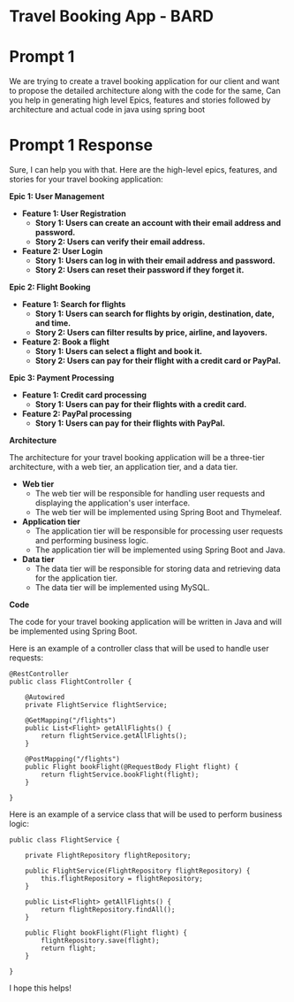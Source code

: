 # Travel Booking App - BARD

# Prompt 1
We are trying to create a travel booking application for our client and want to propose the detailed architecture along with the code for the same, Can you help in generating high level Epics, features and stories followed by architecture and actual code in java using spring boot

# Prompt 1 Response
Sure, I can help you with that. Here are the high-level epics, features, and stories for your travel booking application:

**Epic 1: User Management**

* **Feature 1: User Registration**
    * **Story 1: Users can create an account with their email address and password.**
    * **Story 2: Users can verify their email address.**
* **Feature 2: User Login**
    * **Story 1: Users can log in with their email address and password.**
    * **Story 2: Users can reset their password if they forget it.**

**Epic 2: Flight Booking**

* **Feature 1: Search for flights**
    * **Story 1: Users can search for flights by origin, destination, date, and time.**
    * **Story 2: Users can filter results by price, airline, and layovers.**
* **Feature 2: Book a flight**
    * **Story 1: Users can select a flight and book it.**
    * **Story 2: Users can pay for their flight with a credit card or PayPal.**

**Epic 3: Payment Processing**

* **Feature 1: Credit card processing**
    * **Story 1: Users can pay for their flights with a credit card.**
* **Feature 2: PayPal processing**
    * **Story 1: Users can pay for their flights with PayPal.**

**Architecture**

The architecture for your travel booking application will be a three-tier architecture, with a web tier, an application tier, and a data tier.

* **Web tier**
    * The web tier will be responsible for handling user requests and displaying the application's user interface.
    * The web tier will be implemented using Spring Boot and Thymeleaf.
* **Application tier**
    * The application tier will be responsible for processing user requests and performing business logic.
    * The application tier will be implemented using Spring Boot and Java.
* **Data tier**
    * The data tier will be responsible for storing data and retrieving data for the application tier.
    * The data tier will be implemented using MySQL.

**Code**

The code for your travel booking application will be written in Java and will be implemented using Spring Boot.

Here is an example of a controller class that will be used to handle user requests:

```
@RestController
public class FlightController {

    @Autowired
    private FlightService flightService;

    @GetMapping("/flights")
    public List<Flight> getAllFlights() {
        return flightService.getAllFlights();
    }

    @PostMapping("/flights")
    public Flight bookFlight(@RequestBody Flight flight) {
        return flightService.bookFlight(flight);
    }

}
```

Here is an example of a service class that will be used to perform business logic:

```
public class FlightService {

    private FlightRepository flightRepository;

    public FlightService(FlightRepository flightRepository) {
        this.flightRepository = flightRepository;
    }

    public List<Flight> getAllFlights() {
        return flightRepository.findAll();
    }

    public Flight bookFlight(Flight flight) {
        flightRepository.save(flight);
        return flight;
    }

}
```

I hope this helps!
